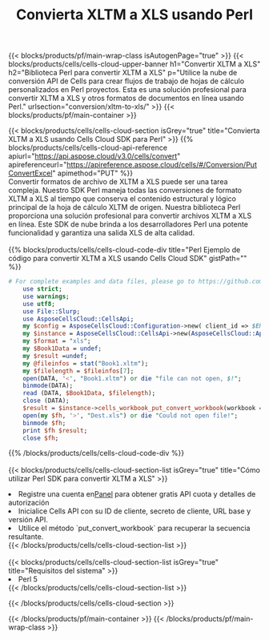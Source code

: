 ﻿---
title:  Convierta XLTM a XLS usando Perl
description: Utilizar el SDK de la nube Aspose.Cells para Perl para convertir un archivo de formato XLTM a un archivo de formato XLS.
---
{{< blocks/products/pf/main-wrap-class isAutogenPage="true" >}}
{{< blocks/products/cells/cells-cloud-upper-banner h1="Convertir XLTM a XLS" h2="Biblioteca Perl para convertir XLTM a XLS" p="Utilice la nube de conversión API de Cells para crear flujos de trabajo de hojas de cálculo personalizados en Perl proyectos. Esta es una solución profesional para convertir XLTM a XLS y otros formatos de documentos en línea usando Perl." urlsection="conversion/xltm-to-xls/" >}}
{{< blocks/products/pf/main-container >}}

{{< blocks/products/cells/cells-cloud-section isGrey="true" title="Convierta XLTM a XLS usando Cells Cloud SDK para Perl" >}}
{{% blocks/products/cells/cells-cloud-api-reference apiurl="https://api.aspose.cloud/v3.0/cells/convert" apireferenceurl="https://apireference.aspose.cloud/cells/#/Conversion/PutConvertExcel" apimethod="PUT" %}}
<br/>
Convertir formatos de archivo de XLTM a XLS puede ser una tarea compleja. Nuestro SDK Perl maneja todas las conversiones de formato XLTM a XLS al tiempo que conserva el contenido estructural y lógico principal de la hoja de cálculo XLTM de origen. Nuestra biblioteca Perl proporciona una solución profesional para convertir archivos XLTM a XLS en línea. Este SDK de nube brinda a los desarrolladores Perl una potente funcionalidad y garantiza una salida XLS de alta calidad.
<br/>
<br/>
{{% blocks/products/cells/cells-cloud-code-div title="Perl Ejemplo de código para convertir XLTM a XLS usando Cells Cloud SDK" gistPath="" %}}
 
```perl
# For complete examples and data files, please go to https://github.com/aspose-cells-cloud/aspose-cells-cloud-perl/
    use strict;
    use warnings;
    use utf8; 
    use File::Slurp;
    use AsposeCellsCloud::CellsApi;
    my $config = AsposeCellsCloud::Configuration->new( client_id => $ENV{'ProductClientId'}, client_secret => $ENV{'ProductClientSecret'});
    my $instance = AsposeCellsCloud::CellsApi->new(AsposeCellsCloud::ApiClient->new( $config));
    my $format = "xls";
    my $Book1Data = undef;
    my $result =undef;
    my @fileinfos = stat("Book1.xltm");
    my $filelength = $fileinfos[7];
    open(DATA, '<', "Book1.xltm") or die "file can not open, $!";
    binmode(DATA);
    read (DATA, $Book1Data, $filelength);
    close (DATA); 
    $result = $instance->cells_workbook_put_convert_workbook(workbook => $Book1Data, format => $format);
    open(my $fh, '>', "Dest.xls") or die "Could not open file!";
    binmode $fh;
    print $fh $result;
    close $fh;
```
 
{{% /blocks/products/cells/cells-cloud-code-div %}}
<br/>
<br/>
{{< blocks/products/cells/cells-cloud-section-list isGrey="true" title="Cómo utilizar Perl SDK para convertir XLTM a XLS" >}}
<li> Registre una cuenta en<a href="https://dashboard.aspose.cloud/">Panel</a> para obtener gratis API cuota y detalles de autorización</li>
<li>Inicialice Cells API con su ID de cliente, secreto de cliente, URL base y versión API.</li>
<li>Utilice el método `put_convert_workbook` para recuperar la secuencia resultante.</li>
{{< /blocks/products/cells/cells-cloud-section-list >}}
<br/>
<br/>
{{< blocks/products/cells/cells-cloud-section-list isGrey="true" title="Requisitos del sistema" >}}
<li>Perl 5</li>
{{< /blocks/products/cells/cells-cloud-section-list >}}

{{< /blocks/products/cells/cells-cloud-section >}}

{{< /blocks/products/pf/main-container >}}
{{< /blocks/products/pf/main-wrap-class >}}
